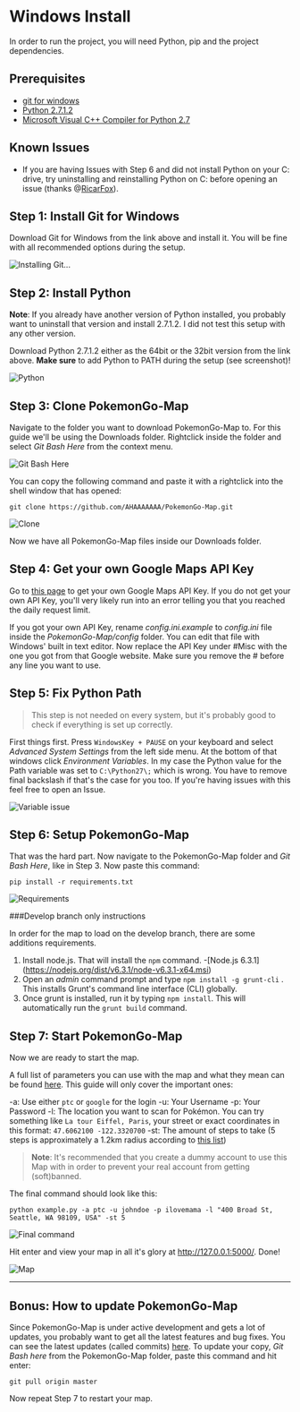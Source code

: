 # Windows Install

In order to run the project, you will need Python, pip and the project dependencies.

## Prerequisites

  - [git for windows](https://git-for-windows.github.io/)
  - [Python 2.7.1.2](https://www.python.org/downloads/release/python-2712/)
  - [Microsoft Visual C++ Compiler for Python 2.7](https://www.microsoft.com/en-us/download/details.aspx?id=44266)

## Known Issues

- If you are having Issues with Step 6 and did not install Python on your C: drive, try uninstalling and reinstalling Python on C: before opening an issue (thanks @[RicarFox](https://github.com/RicarFox/)).

## Step 1: Install Git for Windows
Download Git for Windows from the link above and install it. You will be fine with all recommended options during the setup.

![Installing Git...](../_static/img/BRCsqTv.png)

## Step 2: Install Python

**Note**: If you already have another version of Python installed, you probably want to uninstall that version and install 2.7.1.2. I did not test this setup with any other version.

Download Python 2.7.1.2 either as the 64bit or the 32bit version from the link above. **Make sure** to add Python to PATH during the setup (see screenshot)!

![Python](../_static/img/BagNkfw.png)

## Step 3: Clone PokemonGo-Map

Navigate to the folder you want to download PokemonGo-Map to. For this guide we'll be using the Downloads folder. Rightclick inside the folder and select *Git Bash Here* from the context menu.

![Git Bash Here](../_static/img/oTkVzsB.png)

You can copy the following command and paste it with a rightclick into the shell window that has opened:

`git clone https://github.com/AHAAAAAAA/PokemonGo-Map.git`

![Clone](../_static/img/5xUhQOM.png)

Now we have all PokemonGo-Map files inside our Downloads folder.

## Step 4: Get your own Google Maps API Key

Go to [this page](https://console.developers.google.com/flows/enableapi?apiid=maps_backend,geocoding_backend,directions_backend,distance_matrix_backend,elevation_backend,places_backend&keyType=CLIENT_SIDE&reusekey=true) to get your own Google Maps API Key. If you do not get your own API Key, you'll very likely run into an error telling you that you reached the daily request limit.

If you got your own API Key, rename *config.ini.example* to *config.ini* file inside the *PokemonGo-Map/config* folder. You can edit that file with Windows' built in text editor. Now replace the API Key under #Misc with the one you got from that Google website. Make sure you remove the # before any line you want to use.

## Step 5: Fix Python Path

> This step is not needed on every system, but it's probably good to check if everything is set up correctly.

First things first. Press `WindowsKey + PAUSE` on your keyboard and select *Advanced System Settings* from the left side menu. At the bottom of that windows click *Environment Variables*. In my case the Python value for the Path variable was set to `C:\Python27\;` which is wrong. You have to remove final backslash if that's the case for you too. If you're having issues with this feel free to open an Issue.

![Variable issue](../_static/img/2LeOviQ.png)

## Step 6: Setup PokemonGo-Map

That was the hard part. Now navigate to the PokemonGo-Map folder and *Git Bash Here*, like in Step 3. Now paste this command:

`pip install -r requirements.txt`

![Requirements](../_static/img/6p6uzHB.png)

###Develop branch only instructions

In order for the map to load on the develop branch, there are some additions requirements.

1. Install node.js. That will install the `npm` command.
  -[Node.js 6.3.1] (https://nodejs.org/dist/v6.3.1/node-v6.3.1-x64.msi)
2. Open an *admin* command prompt and type `npm install -g grunt-cli` . This installs Grunt's command line interface (CLI) globally.
3. Once grunt is installed, run it by typing `npm install`. This will automatically run the `grunt build` command.



## Step 7: Start PokemonGo-Map

Now we are ready to start the map.

A full list of parameters you can use with the map and what they mean can be found [here](https://github.com/AHAAAAAAA/PokemonGo-Map#usage). This guide will only cover the important ones:

-a: Use either `ptc` or `google` for the login
-u: Your Username
-p: Your Password
-l: The location you want to scan for Pokémon. You can try something like `La tour Eiffel, Paris`, your street or exact coordinates in this format: `47.6062100 -122.3320700`
-st: The amount of steps to take (5 steps is approximately a 1.2km radius according to [this list](https://github.com/AHAAAAAAA/PokemonGo-Map#usage))

> **Note**: It's recommended that you create a dummy account to use this Map with in order to prevent your real account from getting (soft)banned.

The final command should look like this:

`python example.py -a ptc -u johndoe -p ilovemama -l "400 Broad St, Seattle, WA 98109, USA" -st 5`

![Final command](../_static/img/axKgvEI.png)

Hit enter and view your map in all it's glory at http://127.0.0.1:5000/. Done!

![Map](../_static/img/EBkRhvZ.png)

---

## Bonus: How to update PokemonGo-Map
Since PokemonGo-Map is under active development and gets a lot of updates, you probably want to get all the latest features and bug fixes. You can see the latest updates (called commits) [here](https://github.com/AHAAAAAAA/PokemonGo-Map/commits/master). To update your copy, *Git Bash here* from the PokemonGo-Map folder, paste this command and hit enter:

`git pull origin master`

Now repeat Step 7 to restart your map.


